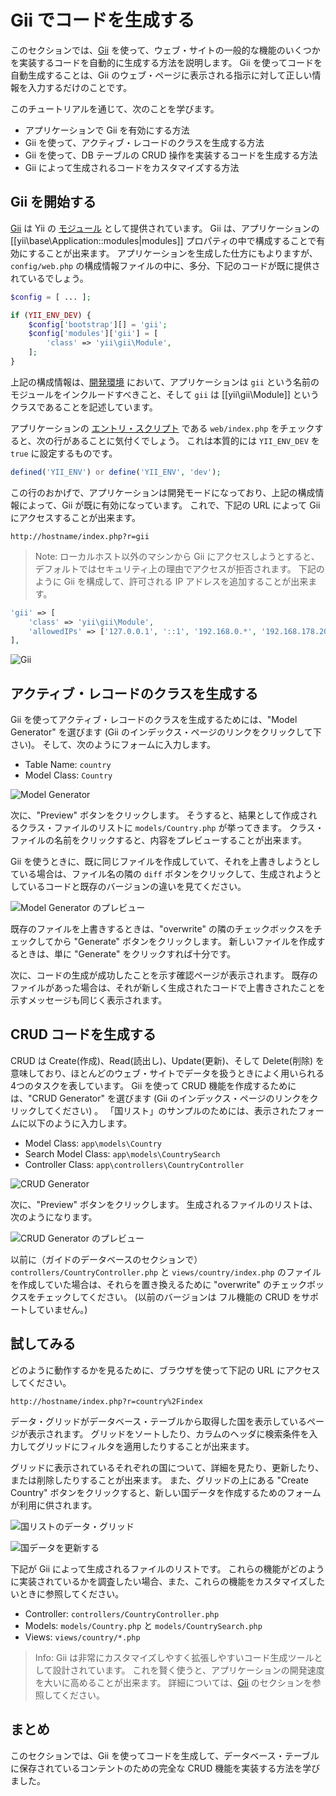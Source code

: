 Gii でコードを生成する
======================

このセクションでは、[Gii](https://www.yiiframework.com/extension/yiisoft/yii2-gii/doc/guide) を使って、ウェブ・サイトの一般的な機能のいくつかを実装するコードを自動的に生成する方法を説明します。
Gii を使ってコードを自動生成することは、Gii のウェブ・ページに表示される指示に対して正しい情報を入力するだけのことです。

このチュートリアルを通じて、次のことを学びます。

* アプリケーションで Gii を有効にする方法
* Gii を使って、アクティブ・レコードのクラスを生成する方法
* Gii を使って、DB テーブルの CRUD 操作を実装するコードを生成する方法
* Gii によって生成されるコードをカスタマイズする方法


Gii を開始する <span id="starting-gii"></span>
--------------

[Gii](https://www.yiiframework.com/extension/yiisoft/yii2-gii/doc/guide) は Yii の [モジュール](structure-modules.md) として提供されています。
Gii は、アプリケーションの [[yii\base\Application::modules|modules]] プロパティの中で構成することで有効にすることが出来ます。
アプリケーションを生成した仕方にもよりますが、`config/web.php` の構成情報ファイルの中に、多分、下記のコードが既に提供されているでしょう。

```php
$config = [ ... ];

if (YII_ENV_DEV) {
    $config['bootstrap'][] = 'gii';
    $config['modules']['gii'] = [
        'class' => 'yii\gii\Module',
    ];
}
```

上記の構成情報は、[開発環境](concept-configurations.md#environment-constants) において、アプリケーションは `gii` という名前のモジュールをインクルードすべきこと、そして `gii` は [[yii\gii\Module]] というクラスであることを記述しています。

アプリケーションの [エントリ・スクリプト](structure-entry-scripts.md) である `web/index.php` をチェックすると、次の行があることに気付くでしょう。
これは本質的には `YII_ENV_DEV` を `true` に設定するものです。

```php
defined('YII_ENV') or define('YII_ENV', 'dev');
```

この行のおかげで、アプリケーションは開発モードになっており、上記の構成情報によって、Gii が既に有効になっています。
これで、下記の URL によって Gii にアクセスすることが出来ます。

```
http://hostname/index.php?r=gii
```

> Note: ローカルホスト以外のマシンから Gii にアクセスしようとすると、デフォルトではセキュリティ上の理由でアクセスが拒否されます。
> 下記のように Gii を構成して、許可される IP アドレスを追加することが出来ます。
>
```php
'gii' => [
    'class' => 'yii\gii\Module',
    'allowedIPs' => ['127.0.0.1', '::1', '192.168.0.*', '192.168.178.20'] // 必要に応じて調整
],
```

![Gii](images/start-gii.png)


アクティブ・レコードのクラスを生成する <span id="generating-ar"></span>
------------------------------------

Gii を使ってアクティブ・レコードのクラスを生成するためには、"Model Generator" を選びます
(Gii のインデックス・ページのリンクをクリックして下さい)。
そして、次のようにフォームに入力します。

* Table Name: `country`
* Model Class: `Country`

![Model Generator](images/start-gii-model.png)

次に、"Preview" ボタンをクリックします。
そうすると、結果として作成されるクラス・ファイルのリストに `models/Country.php` が挙ってきます。
クラス・ファイルの名前をクリックすると、内容をプレビューすることが出来ます。

Gii を使うときに、既に同じファイルを作成していて、それを上書きしようとしている場合は、ファイル名の隣の `diff` ボタンをクリックして、生成されようとしているコードと既存のバージョンの違いを見てください。

![Model Generator のプレビュー](images/start-gii-model-preview.png)

既存のファイルを上書きするときは、"overwrite" の隣のチェックボックスをチェックしてから "Generate" ボタンをクリックします。
新しいファイルを作成するときは、単に "Generate" をクリックすれば十分です。

次に、コードの生成が成功したことを示す確認ページが表示されます。
既存のファイルがあった場合は、それが新しく生成されたコードで上書きされたことを示すメッセージも同じく表示されます。


CRUD コードを生成する <span id="generating-crud"></span>
---------------------

CRUD は Create(作成)、Read(読出し)、Update(更新)、そして Delete(削除) を意味しており、ほとんどのウェブ・サイトでデータを扱うときによく用いられる4つのタスクを表しています。
Gii を使って CRUD 機能を作成するためには、"CRUD Generator" を選びます (Gii のインデックス・ページのリンクをクリックしてください) 。
「国リスト」のサンプルのためには、表示されたフォームに以下のように入力します。

* Model Class: `app\models\Country`
* Search Model Class: `app\models\CountrySearch`
* Controller Class: `app\controllers\CountryController`

![CRUD Generator](images/start-gii-crud.png)

次に、"Preview" ボタンをクリックします。
生成されるファイルのリストは、次のようになります。

![CRUD Generator のプレビュー](images/start-gii-crud-preview.png)

以前に（ガイドのデータベースのセクションで）`controllers/CountryController.php` と `views/country/index.php` のファイルを作成していた場合は、それらを置き換えるために "overwrite" のチェックボックスをチェックしてください。
(以前のバージョンは フル機能の CRUD をサポートしていません。)


試してみる <span id="trying-it-out"></span>
----------

どのように動作するかを見るために、ブラウザを使って下記の URL にアクセスしてください。

```
http://hostname/index.php?r=country%2Findex
```

データ・グリッドがデータベース・テーブルから取得した国を表示しているページが表示されます。
グリッドをソートしたり、カラムのヘッダに検索条件を入力してグリッドにフィルタを適用したりすることが出来ます。

グリッドに表示されているそれぞれの国について、詳細を見たり、更新したり、または削除したりすることが出来ます。
また、グリッドの上にある "Create Country" ボタンをクリックすると、新しい国データを作成するためのフォームが利用に供されます。

![国リストのデータ・グリッド](images/start-gii-country-grid.png)

![国データを更新する](images/start-gii-country-update.png)

下記が Gii によって生成されるファイルのリストです。
これらの機能がどのように実装されているかを調査したい場合、また、これらの機能をカスタマイズしたいときに参照してください。

* Controller: `controllers/CountryController.php`
* Models: `models/Country.php` と `models/CountrySearch.php`
* Views: `views/country/*.php`

> Info: Gii は非常にカスタマイズしやすく拡張しやすいコード生成ツールとして設計されています。
  これを賢く使うと、アプリケーションの開発速度を大いに高めることが出来ます。
  詳細については、[Gii](https://www.yiiframework.com/extension/yiisoft/yii2-gii/doc/guide) のセクションを参照してください。


まとめ <span id="summary"></span>
------

このセクションでは、Gii を使ってコードを生成して、データベース・テーブルに保存されているコンテントのための完全な CRUD 機能を実装する方法を学びました。
